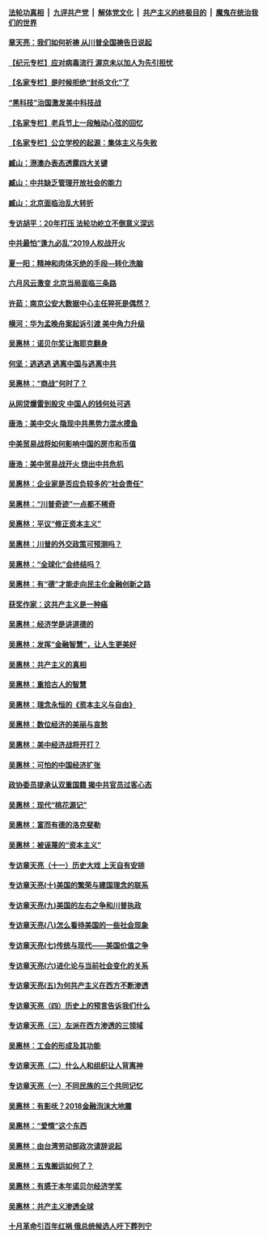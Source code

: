 ####  [法轮功真相](../../../../basic/blob/master/README.md?t=07090302) &nbsp;|&nbsp; [九评共产党](../../../../9ping.md/blob/master/README.md?t=07090302) &nbsp;|&nbsp; [解体党文化](../../../../jtdwh.md/blob/master/README.md?t=07090302)  &nbsp;|&nbsp; [共产主义的终极目的](../../../../gczydzjmd.md/blob/master/README.md?t=07090302) &nbsp;|&nbsp; [魔鬼在统治我们的世界](../../../../mgztzwmdsj.md/blob/master/README.md?t=07090302) 

#### [章天亮：我们如何祈祷 从川普全国祷告日说起](../pages/nsc423/n11944627.md?t=07090302) 

#### [【纪元专栏】应对病毒流行 渥京未以加人为先引担忧](../pages/nsc423/n11875714.md?t=07090302) 

#### [【名家专栏】是时候拒绝“封杀文化”了](../pages/nsc423/n11814093.md?t=07090302) 

#### [“黑科技”治国激发美中科技战](../pages/nsc423/n11638056.md?t=07090302) 

#### [【名家专栏】老兵节上一段触动心弦的回忆](../pages/nsc423/n11646016.md?t=07090302) 

#### [【名家专栏】公立学校的起源：集体主义与失败](../pages/nsc423/n11601833.md?t=07090302) 

#### [臧山：港澳办表态透露四大关键](../pages/nsc423/n11421628.md?t=07090302) 

#### [臧山：中共缺乏管理开放社会的能力](../pages/nsc423/n11407457.md?t=07090302) 

#### [臧山：北京面临治乱大转折](../pages/nsc423/n11406895.md?t=07090302) 

#### [专访胡平：20年打压 法轮功屹立不倒意义深远](../pages/nsc423/n11398800.md?t=07090302) 

#### [中共最怕“逢九必乱”2019人权战开火](../pages/nsc423/n11385248.md?t=07090302) 

#### [夏一阳：精神和肉体灭绝的手段—转化洗脑](../pages/nsc423/n11368250.md?t=07090302) 

#### [六月风云激变 北京当局面临三条路](../pages/nsc423/n11313668.md?t=07090302) 

#### [许茹：南京公安大数据中心主任猝死是偶然？](../pages/nsc423/n11064744.md?t=07090302) 

#### [横河：华为孟晚舟案起诉引渡 美中角力升级](../pages/nsc423/n11027230.md?t=07090302) 

#### [吴惠林：诺贝尔奖让海耶克翻身](../pages/nsc423/n10890049.md?t=07090302) 

#### [何坚：逃逃逃 逃离中国与逃离中共](../pages/nsc423/n10592891.md?t=07090302) 

#### [吴惠林：“商战”何时了？](../pages/nsc423/n10573558.md?t=07090302) 

#### [从网贷爆雷到股灾 中国人的钱何处可逃](../pages/nsc423/n10572800.md?t=07090302) 

#### [唐浩：美中交火 隐现中共黑势力混水摸鱼](../pages/nsc423/n10544040.md?t=07090302) 

#### [中美贸易战将如何影响中国的房市和币值](../pages/nsc423/n10543697.md?t=07090302) 

#### [唐浩：美中贸易战开火 烧出中共危机](../pages/nsc423/n10540126.md?t=07090302) 

#### [吴惠林：企业家是否应负较多的“社会责任”](../pages/nsc423/n10535022.md?t=07090302) 

#### [吴惠林：“川普奇迹”一点都不稀奇](../pages/nsc423/n10512808.md?t=07090302) 

#### [吴惠林：平议“修正资本主义”](../pages/nsc423/n10495724.md?t=07090302) 

#### [吴惠林：川普的外交政策可预测吗？](../pages/nsc423/n10462387.md?t=07090302) 

#### [吴惠林：“全球化”会终结吗？](../pages/nsc423/n10452838.md?t=07090302) 

#### [吴惠林：有“德”才能走向民主化金融创新之路](../pages/nsc423/n10432292.md?t=07090302) 

#### [获奖作家：这共产主义是一种癌](../pages/nsc423/n10431541.md?t=07090302) 

#### [吴惠林：经济学是讲道德的](../pages/nsc423/n10398014.md?t=07090302) 

#### [吴惠林：发挥“金融智慧”，让人生更美好](../pages/nsc423/n10375019.md?t=07090302) 

#### [吴惠林：共产主义的真相](../pages/nsc423/n10351394.md?t=07090302) 

#### [吴惠林：重拾古人的智慧](../pages/nsc423/n10337691.md?t=07090302) 

#### [吴惠林：理念永恒的《资本主义与自由》](../pages/nsc423/n10316274.md?t=07090302) 

#### [吴惠林：数位经济的美丽与哀愁](../pages/nsc423/n10292946.md?t=07090302) 

#### [吴惠林：美中经济战将开打？](../pages/nsc423/n10258825.md?t=07090302) 

#### [吴惠林：可怕的中国经济扩张](../pages/nsc423/n10219147.md?t=07090302) 

#### [政协委员提承认双重国籍 揭中共官员过客心态](../pages/nsc423/n10208809.md?t=07090302) 

#### [吴惠林：现代“桃花源记”](../pages/nsc423/n10185234.md?t=07090302) 

#### [吴惠林：富而有德的洛克斐勒](../pages/nsc423/n10142264.md?t=07090302) 

#### [吴惠林：被诬蔑的“资本主义”](../pages/nsc423/n10124816.md?t=07090302) 

#### [专访章天亮（十一）历史大戏 上天自有安排](../pages/nsc423/n10094905.md?t=07090302) 

#### [专访章天亮(十)美国的繁荣与建国理念的联系](../pages/nsc423/n10094899.md?t=07090302) 

#### [专访章天亮(九)美国的左右之争和川普执政](../pages/nsc423/n10094889.md?t=07090302) 

#### [专访章天亮(八)怎么看待美国的一些社会现象](../pages/nsc423/n10094857.md?t=07090302) 

#### [专访章天亮(七)传统与现代——美国价值之争](../pages/nsc423/n10093140.md?t=07090302) 

#### [专访章天亮(六)进化论与当前社会变化的关系](../pages/nsc423/n10092036.md?t=07090302) 

#### [专访章天亮(五)为何共产主义在西方不断渗透](../pages/nsc423/n10083620.md?t=07090302) 

#### [专访章天亮（四）历史上的预言告诉我们什么](../pages/nsc423/n10083606.md?t=07090302) 

#### [专访章天亮（三）左派在西方渗透的三领域](../pages/nsc423/n10081115.md?t=07090302) 

#### [吴惠林：工会的形成及其功能](../pages/nsc423/n10080633.md?t=07090302) 

#### [专访章天亮（二）什么人和组织让人背离神](../pages/nsc423/n10076637.md?t=07090302) 

#### [专访章天亮（一）不同民族的三个共同记忆](../pages/nsc423/n10074188.md?t=07090302) 

#### [吴惠林：有影呒？2018金融泡沫大地震](../pages/nsc423/n10040534.md?t=07090302) 

#### [吴惠林：“爱情”这个东西](../pages/nsc423/n10019423.md?t=07090302) 

#### [吴惠林：由台湾劳动部政次请辞说起](../pages/nsc423/n9979679.md?t=07090302) 

#### [吴惠林：五鬼搬运如何了？](../pages/nsc423/n9925338.md?t=07090302) 

#### [吴惠林：有感于本年诺贝尔经济学奖](../pages/nsc423/n9871883.md?t=07090302) 

#### [吴惠林：共产主义渗透全球](../pages/nsc423/n9812748.md?t=07090302) 

#### [十月革命引百年红祸 俄总统候选人吁下葬列宁](../pages/nsc423/n9810182.md?t=07090302) 

